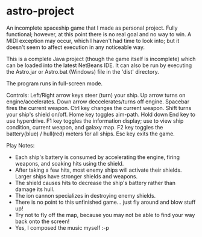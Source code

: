 # astro-project
An incomplete spaceship game that I made as personal project.
Fully functional; however, at this point there is no real goal and no way to win.
A MIDI exception may occur, which I haven't had time to look into; but it doesn't seem to affect execution in any noticeable way.

This is a complete Java project (though the game itself is incomplete) which can be loaded into the latest NetBeans IDE. It can also be run by executing the Astro.jar or Astro.bat (Windows) file in the 'dist' directory.

The program runs in full-screen mode.

Controls:
Left/Right arrow keys steer (turn) your ship.
Up arrow turns on engine/accelerates.
Down arrow deccelerates/turns off engine.
Spacebar fires the current weapon.
Ctrl key changes the current weapon.
Shift turns your ship's shield on/off.
Home key toggles aim-path.
Hold down End key to use hyperdrive.
F1 key toggles the information display; use to view ship condition, current weapon, and galaxy map.
F2 key toggles the battery(blue) / hull(red) meters for all ships.
Esc key exits the game.

Play Notes:
- Each ship's battery is consumed by accelerating the engine, firing weapons, and soaking hits using the shield.
- After taking a few hits, most enemy ships will activate their shields. Larger ships have stronger shields and weapons.
- The shield causes hits to decrease the ship's battery rather than damage its hull.
- The ion cannon specializes in destroying enemy shields.
- There is no point to this unfinished game... just fly around and blow stuff up!
- Try not to fly off the map, because you may not be able to find your way back onto the screen!
- Yes, I composed the music myself :-p
